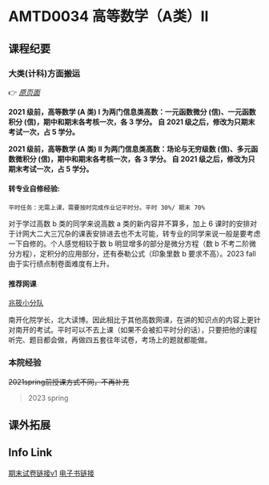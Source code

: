 # AMTD0034 高等数学（A类）II

## 课程纪要




### 大类(计科)方面**搬运**

:point_right: [*原页面*](https://nkucs.icu/#/courses/grade-1/AMTD0033)

**2021 级前，高等数学 (A 类) I 为两门信息类高数：一元函数微分 (信)、一元函数积分 (信)，期中和期末各考核一次，各 3 学分。
自 2021 级之后，修改为只期末考试一次，占 5 学分。**

**2021 级前，高等数学 (A 类) II 为两门信息类高数：场论与无穷级数 (信)、多元函数微积分 (信)，期中和期末各考核一次，各 3 学分。
自 2021 级之后，修改为只期末考试一次，占 5 学分。**

#### 转专业自修经验:
    平时任务：无需上课，需要按时完成作业记平时分。平时 30%/ 期末 70%
对于学过高数 b 类的同学来说高数 a 类的新内容并不算多，加上 6 课时的安排对于计网大二大三冗杂的课表安排进去也不太可能，转专业的同学来说一般是要考虑一下自修的。个人感觉相较于数 b 明显增多的部分是微分方程（数 b 不考二阶微分方程），定积分的应用部分，还有泰勒公式（印象里数 b 要求不高）。2023 fall由于实行绩点制卷面难度有上升。
#### 推荐网课
[兆筱小分队](https://www.bilibili.com/video/BV13t4y1v7mm/?spm_id_from=333.999.0.0&vd_source=32f75ad2d9ef48553b1a30b4575b2c95)

南开化院学长，北大读博。因此相比于其他高数网课，在讲的知识点的内容上更针对南开的考试。平时可以不去上课（如果不会被扣平时分的话），只要把他的课程听完、题目都会做，再做四五套往年试卷，考场上的题就都能做。
### 本院经验

~~2021spring前授课方式不同，不再补充~~

> 2023 spring


## 课外拓展



## Info Link
[期末试卷链接v1](https://github.com/NKUAI-ICU-REPO/NKUAI.ICU/raw/site-org/resources/grade1/AMTD0034/mathexam.zip)
[电子书链接](https://github.com/NKUAI-ICU-REPO/NKUAI.ICU/raw/site-org/resources/grade1/AMTD0034/gaoshu.pdf)